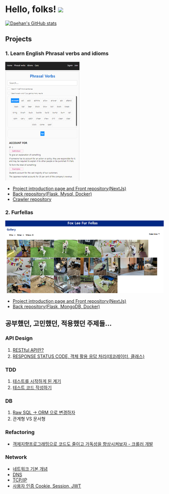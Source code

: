 # Hello, folks! <img src="https://raw.githubusercontent.com/MartinHeinz/MartinHeinz/master/wave.gif" width="30px">

[![Daehan's GitHub stats](https://github-readme-stats.vercel.app/api?username=daehan0226)](https://github.com/anuraghazra/github-readme-stats)

## Projects
### 1. Learn English Phrasal verbs and idioms
![english-app](./images/english_app_s.png)
* [Project introduction page and Front repository(NextJs)](https://github.com/daehan0226/learn-english)
* [Back repository(Flask, Mysql, Docker)](https://github.com/daehan0226/learn-english-server)
* [Crawler repository](https://github.com/daehan0226/learn-english-crawler)

### 2. Furfellas
![furfellas](./images/furfellas_s.png)
* [Project introduction page and Front repository(NextJs)](https://github.com/daehan0226/furfellas)
* [Back repository(Flask, MongoDB, Docker)](https://github.com/daehan0226/furfellas_server)

## 공부했던, 고민했던, 적용했던 주제들...
### API Design
1. [RESTful API란?](https://foxlee.tistory.com/18)
2. [RESPONSE STATUS CODE, 객체 활용 응답 처리(데코레이터, 클래스)](https://foxlee.tistory.com/85)

### TDD
1. [테스트를 시작하게 된 계기](https://foxlee.tistory.com/82)
2. [테스트 코드 작성하기](https://foxlee.tistory.com/83)

### DB
1. [Raw SQL -> ORM 으로 변경하자](https://foxlee.tistory.com/84)
2. 관계형 VS 문서형 

### Refactoring
* [객제지향프로그래밍으로 코드도 줄이고 가독성을 향상시켜보자 - 크롤러 개발](https://foxlee.tistory.com/79)

### Network
* [네트워크 기본 개념](https://foxlee.tistory.com/50)
* [DNS](https://foxlee.tistory.com/25)
* [TCP/IP](https://foxlee.tistory.com/51)
* [사용자 인증 Cookie, Session, JWT](https://foxlee.tistory.com/27)
